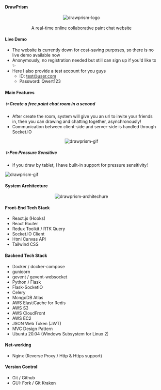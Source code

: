 #### DrawPrism
<div align="center">
  <img src="https://github.com/yuzunekoayu/drawprism/assets/45845170/02c2772d-71b3-45cc-b6d4-7f16efe757a9" alt="drawprism-logo"/>
</div>
<br />
<div align="center">
  A real-time online collaborative paint chat website
</div>

#### Live Demo
- The website is currently down for cost-saving purposes, so there is no live demo available now
- Anonymously, no registration needed but still can sign up if you'd like to ✨
- Here I also provide a test account for you guys
  - ID: test@user.com
  - Password: Qwert123

#### Main Features
##### ✨ Create a free paint chat room in a second
- After create the room, system will give you an url to invite your friends in, then you can drawing and chatting together, asynchronously!
- Communication between client-side and server-side is handled through Socket.IO

<div align="center">
  <img src="https://images.plurk.com/2Hj504MVQaoTw15gCUEhn8.gif" alt="drawprism-gif"/>
</div>

##### ✨ Pen Pressure Sensitive
- If you draw by tablet, I have built-in support for pressure sensitivity!
<div align="left">
  <img src="https://images.plurk.com/5DJ9oeugHyOgPTgaB1bG2C.gif" alt="drawprism-gif"/>
</div>

#### System Architecture
<div align="center">
  <img src="https://images.plurk.com/Gl17kBIGWQFEoZ7Q8Z8Du.png" alt="drawprism-architechure"/>
</div>

#### Front-End Tech Stack
- React.js (Hooks)
- React Router
- Redux Toolkit / RTK Query
- Socket.IO Client
- Html Canvas API
- Tailwind CSS

#### Backend Tech Stack
- Docker / docker-compose
- gunicorn
- gevent / gevent-websocket
- Python / Flask
- Flask-SocketIO
- Celery
- MongoDB Atlas
- AWS ElastiCache for Redis
- AWS S3
- AWS CloudFront
- AWS EC2
- JSON Web Token (JWT)
- MVC Design Pattern
- Ubuntu 20.04 (Windows Subsystem for Linux 2)

#### Net-working
- Nginx (Reverse Proxy / Http & Https support)

#### Version Control
- Git / Github
- GUI: Fork / Git Kraken
